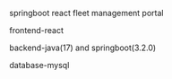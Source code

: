 springboot react fleet management portal

frontend-react

backend-java(17) and springboot(3.2.0)

database-mysql
